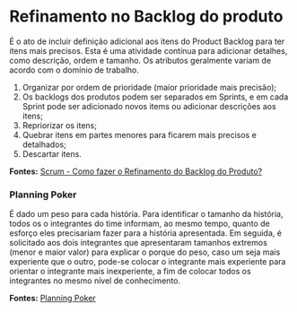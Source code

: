 # Refinamento no Backlog do produto

É o ato de incluir definição adicional aos itens do Product Backlog para ter itens mais precisos. Esta é uma atividade contínua para adicionar detalhes, como descrição, ordem e tamanho. Os atributos geralmente variam de acordo com o domínio de trabalho.

1. Organizar por ordem de prioridade (maior prioridade mais precisão);
2. Os backlogs dos produtos podem ser separados em Sprints, e em cada Sprint pode ser adicionado novos items ou adicionar descrições aos itens; 
3. Repriorizar os itens;
4. Quebrar itens em partes menores para ficarem mais precisos e detalhados;
5. Descartar itens.

**Fontes:** [Scrum - Como fazer o Refinamento do Backlog do Produto?](https://www.youtube.com/watch?v=487w504aVPo)

### Planning Poker

É dado um peso para cada história. Para identificar o tamanho da história, todos os o integrantes do time informam, ao mesmo tempo, quanto de esforço eles precisariam fazer para a história apresentada. Em seguida, é solicitado aos dois integrantes que apresentaram tamanhos extremos (menor e maior valor) para explicar o porque do peso, caso um seja mais experiente que o outro, pode-se colocar o integrante mais experiente para orientar o integrante mais inexperiente, a fim de colocar todos os integrantes no mesmo nível de conhecimento.

**Fontes:** [Planning Poker](https://www.youtube.com/watch?v=0UgmuLn9VRQ)
